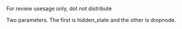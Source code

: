 For review usesage only, dot not distribute

Two parameters. The first is hidden_state and the other is dropnode.